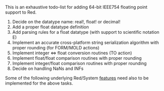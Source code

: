 This is an exhaustive todo-list for adding 64-bit IEEE754 floating point support to Red. 

1. Decide on the datatype name: real!, float! or decimal!
2. Add a proper float datatype definition
3. Add parsing rules for a float datatype (with support to scientific notation E)
4. Implement an accurate cross-platform string serialization algorithm with proper rounding (for FORM/MOLD actions)
5. Implement integer <=> float conversion routines (TO action)
6. Implement float/float comparison routines with proper rounding 
7. Implement integer/float comparison routines with proper rounding
8. Decide on handling NaNs and INFs

Some of the following underlying Red/System [features](https://github.com/red/red/wiki/Floating-point-support-todo-list) need also to be implemented for the above tasks.